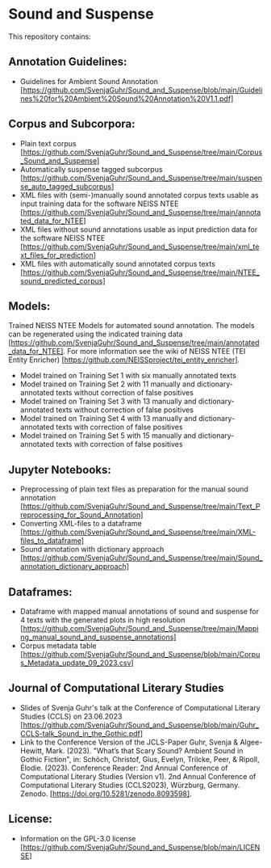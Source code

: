 # Sound and Suspense

This repository contains: 

## Annotation Guidelines:
- Guidelines for Ambient Sound Annotation
[https://github.com/SvenjaGuhr/Sound_and_Suspense/blob/main/Guidelines%20for%20Ambient%20Sound%20Annotation%20V1.1.pdf]

## Corpus and Subcorpora:
- Plain text corpus [https://github.com/SvenjaGuhr/Sound_and_Suspense/tree/main/Corpus_Sound_and_Suspense]
- Automatically suspense tagged subcorpus [https://github.com/SvenjaGuhr/Sound_and_Suspense/tree/main/suspense_auto_tagged_subcorpus]
- XML files with (semi-)manually sound annotated corpus texts usable as input training data for the software NEISS NTEE [https://github.com/SvenjaGuhr/Sound_and_Suspense/tree/main/annotated_data_for_NTEE]
- XML files without sound annotations usable as input prediction data for the software NEISS NTEE [https://github.com/SvenjaGuhr/Sound_and_Suspense/tree/main/xml_text_files_for_prediction]
- XML files with automatically sound annotated corpus texts [https://github.com/SvenjaGuhr/Sound_and_Suspense/tree/main/NTEE_sound_predicted_corpus] 

## Models:
Trained NEISS NTEE Models for automated sound annotation. The models can be regenerated using the indicated training data [https://github.com/SvenjaGuhr/Sound_and_Suspense/tree/main/annotated_data_for_NTEE]. For more information see the wiki of NEISS NTEE (TEI Entity Enricher) [https://github.com/NEISSproject/tei_entity_enricher].
- Model trained on Training Set 1 with six manually annotated texts
- Model trained on Training Set 2 with 11 manually and dictionary-annotated texts without correction of false positives
- Model trained on Training Set 3 with 13 manually and dictionary-annotated texts without correction of false positives
- Model trained on Training Set 4 with 13 manually and dictionary-annotated texts with correction of false positives
- Model trained on Training Set 5 with 15 manually and dictionary-annotated texts with correction of false positives

## Jupyter Notebooks:
- Preprocessing of plain text files as preparation for the manual sound annotation [https://github.com/SvenjaGuhr/Sound_and_Suspense/tree/main/Text_Preprocessing_for_Sound_Annotation]
- Converting XML-files to a dataframe [https://github.com/SvenjaGuhr/Sound_and_Suspense/tree/main/XML-files_to_dataframe]
- Sound annotation with dictionary approach [https://github.com/SvenjaGuhr/Sound_and_Suspense/tree/main/Sound_annotation_dictionary_approach]

## Dataframes:
- Dataframe with mapped manual annotations of sound and suspense for 4 texts with the generated plots in high resolution [https://github.com/SvenjaGuhr/Sound_and_Suspense/tree/main/Mapping_manual_sound_and_suspense_annotations]
- Corpus metadata table [https://github.com/SvenjaGuhr/Sound_and_Suspense/blob/main/Corpus_Metadata_update_09_2023.csv]

## Journal of Computational Literary Studies 
- Slides of Svenja Guhr's talk at the Conference of Computational Literary Studies (CCLS) on 23.06.2023 [https://github.com/SvenjaGuhr/Sound_and_Suspense/blob/main/Guhr_CCLS-talk_Sound_in_the_Gothic.pdf]
- Link to the Conference Version of the JCLS-Paper Guhr, Svenja & Algee-Hewitt, Mark. (2023). "What’s that Scary Sound? Ambient Sound in Gothic Fiction", in: Schöch, Christof, Gius, Evelyn, Trilcke, Peer, & Ripoll, Élodie. (2023). Conference Reader: 2nd Annual Conference of Computational Literary Studies (Version v1). 2nd Annual Conference of Computational Literary Studies (CCLS2023), Würzburg, Germany. Zenodo. [https://doi.org/10.5281/zenodo.8093598].

## License:
- Information on the GPL-3.0 license [https://github.com/SvenjaGuhr/Sound_and_Suspense/blob/main/LICENSE]
